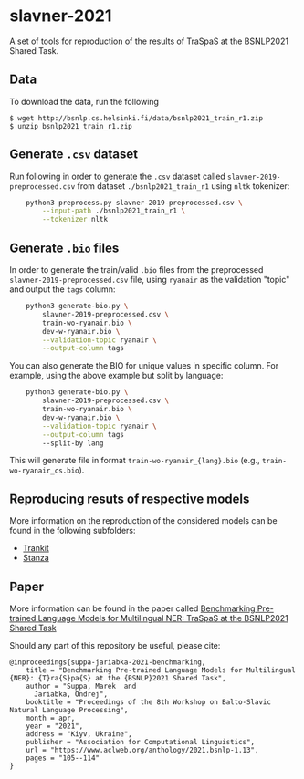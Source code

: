 # slavner-2021

A set of tools for reproduction of the results of TraSpaS at the BSNLP2021 Shared Task.

## Data

To download the data, run the following

    $ wget http://bsnlp.cs.helsinki.fi/data/bsnlp2021_train_r1.zip
    $ unzip bsnlp2021_train_r1.zip

## Generate `.csv` dataset

Run following in order to generate the `.csv` dataset called `slavner-2019-preprocessed.csv`
from dataset `./bsnlp2021_train_r1` using `nltk` tokenizer:
```bash
    python3 preprocess.py slavner-2019-preprocessed.csv \
        --input-path ./bsnlp2021_train_r1 \
        --tokenizer nltk
```

## Generate `.bio` files

In order to generate the train/valid `.bio` files from the preprocessed
`slavner-2019-preprocessed.csv` file, using `ryanair` as the validation
"topic" and output the `tags` column:

```bash
    python3 generate-bio.py \
        slavner-2019-preprocessed.csv \
        train-wo-ryanair.bio \
        dev-w-ryanair.bio \
        --validation-topic ryanair \
        --output-column tags
```

You can also generate the BIO for unique values in specific column. For example,
using the above example but split by language:
```bash
    python3 generate-bio.py \
        slavner-2019-preprocessed.csv \
        train-wo-ryanair.bio \
        dev-w-ryanair.bio \
        --validation-topic ryanair \
        --output-column tags
        --split-by lang
```
This will generate file in format `train-wo-ryanair_{lang}.bio` (e.g., `train-wo-ryanair_cs.bio`).

## Reproducing resuts of respective models

More information on the reproduction of the considered models can be found in
the following subfolders:

- [Trankit](trankit/)
- [Stanza](stanza/)

## Paper

More information can be found in the paper called [Benchmarking Pre-trained Language Models for Multilingual NER: TraSpaS at the BSNLP2021 Shared Task](https://www.aclweb.org/anthology/2021.bsnlp-1.13/)

Should any part of this repository be useful, please cite:

```
@inproceedings{suppa-jariabka-2021-benchmarking,
    title = "Benchmarking Pre-trained Language Models for Multilingual {NER}: {T}ra{S}pa{S} at the {BSNLP}2021 Shared Task",
    author = "Suppa, Marek  and
      Jariabka, Ondrej",
    booktitle = "Proceedings of the 8th Workshop on Balto-Slavic Natural Language Processing",
    month = apr,
    year = "2021",
    address = "Kiyv, Ukraine",
    publisher = "Association for Computational Linguistics",
    url = "https://www.aclweb.org/anthology/2021.bsnlp-1.13",
    pages = "105--114"
}
```

